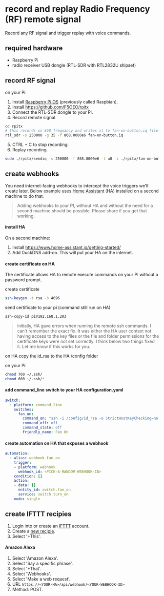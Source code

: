 # record and replay Radio Frequency (RF) remote signal 
Record any RF signal and trigger replay with voice commands.     
<!--Use voice commands to control devices that use a Radio Frequency (RF) remote.   
Examples with picture: airconditioner, remote power plugs, fans and kichen hoods. 
Text-->

## required hardware

* Raspberry Pi 
* radio receiver USB dongle (RTL-SDR with RTL2832U shipset)

## record RF signal 

on your Pi
1. Install [Raspberry Pi OS](https://www.raspberrypi.org/downloads/raspberry-pi-os/) (previously called Raspbian). 
2. Install https://github.com/F5OEO/rpitx
3. Connect the RTL-SDR dongle to your Pi. 
4. Record remote signal.  
```bash
cd rpitx
# this records on 868 frequancy and writes it to fan-on-button.iq file
rtl_sdr -s 250000 -g 35 -f 868.0000e6 fan-on-button.iq
```
5. CTRL + C to stop recording.
6. Replay recording. 
```bash
sudo ./rpitx/sendiq -s 250000 -f 868.0000e6 -t u8 -i ./rpitx/fan-on-button.iq
```
<!--4. Launch the rpitx menu.
```bash
cd rpitx
./rtlmenu.sh
```
5. Set frequency, record and test replay - see [screenshot examples](https://github.com/defcon24bit/record-and-replay-RF-remote/tree/master/docs/record-RF-signal-screenshots.md).  
6. Rename the /rpitx/record.iq file.  
> The menu always uses the same file, so to avoid overwriting rename the file
```bash
cp record.iq on-button.iq
```
7. Go back to step 4. and repeat until you've recorded all buttons on your remote.    
-->

## create webhooks

You need internet-facing webhooks to intercept the voice triggers we'll create later. 
Below example uses [Home Assistant](https://www.home-assistant.io) (HA) installed on a second machine to do that.  
> Adding webhooks to your PI, without HA and without the need for a second machine should be possible.  Please share if you get that working.  

#### install HA

On a second machine:
1. Install https://www.home-assistant.io/getting-started/
2. Add DuckDNS add-on.  This will put your HA on the internet.  

#### create certificate on HA

The certificate allows HA to remote execute commands on your PI without a password prompt. 
  
create certificate
```bash
ssh-keygen -t rsa -b 4096
```
send certificate to your pi (command still run on HA)
```bash
ssh-copy-id pi@192.168.1.203
```
> Initially,  HA gave errors when running the remote ssh commands.  I can't remember the exact fix.  It was either the HA user context not having access to the key files or the file and folder permissions for the certificate keys were not set correctly.  I think below two things fixed it.  Let me know if this works for you.

on HA
copy the id_rsa to the HA /config folder

on your Pi
```bash
chmod 700 ~/.ssh/
chmod 600 ~/.ssh/*
```

#### add command_line switch to your HA configuration.yaml

```yaml
switch:
  - platform: command_line
    switches:
      fan_on:
        command_on: "ssh -i /config/id_rsa -o StrictHostKeyChecking=no -q pi@192.168.1.203 sudo ./rpitx/sendiq -s 250000 -f 868.0000e6 -t u8 -i ./rpitx/fan-all-on.iq | wc -l >> /config/command.log"
        command_off: off
        command_state: off
        friendly_name: Fan On
```

#### create automation on HA that exposes a webhook 

```yaml
automation:
  - alias: webhook_fan_on
    trigger:
    - platform: webhook
      webhook_id: <PICK-A-RANDOM-WEBHOOK-ID>
    condition: []
    action:
    - data: {}
      entity_id: switch.fan_on
      service: switch.turn_on
    mode: single
```
## create IFTTT recipies

1. Login into or create an [IFTTT](https://ifttt.com/) account.
2. Create a [new recipie](https://ifttt.com/create).
3. Select '+This'.  

#### Amazon Alexa

1. Select 'Amazon Alexa'.
2. Select 'Say a specific phrase'.
3. Select '+That'.
4. Select 'Webhooks'.
5. Select 'Make a web request'.
6. URL ```https://<YOUR-HA>/api/webhook/<YOUR-WEBHOOK-ID>```
7. Method: POST.
